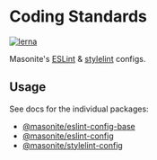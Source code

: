 # Coding Standards

[![lerna](https://img.shields.io/badge/maintained%20with-lerna-cc00ff.svg)](https://lernajs.io/)

Masonite's [ESLint](https://eslint.org/) & [stylelint](https://stylelint.io/) configs.

## Usage

See docs for the individual packages:

- [@masonite/eslint-config-base](packages/eslint-config-base/README.md)
- [@masonite/eslint-config](packages/eslint-config/README.md)
- [@masonite/stylelint-config](packages/stylelint-config/README.md)

